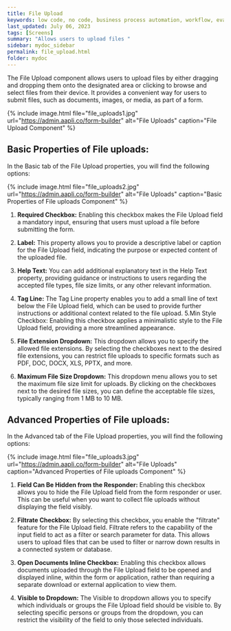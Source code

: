 ```yaml
---
title: File Upload
keywords: low code, no code, business process automation, workflow, evaluation matrixs
last_updated: July 06, 2023
tags: [Screens]
summary: "Allows users to upload files " 
sidebar: mydoc_sidebar
permalink: file_upload.html
folder: mydoc
---
```


The File Upload component allows users to upload files by either dragging and dropping them onto the designated area or clicking to browse and select files from their device. It provides a convenient way for users to submit files, such as documents, images, or media, as part of a form.

{% include image.html file="file_uploads1.jpg" url="https://admin.aapli.co/form-builder" alt="File Uploads" caption="File Upload Component" %}

## Basic Properties of File uploads: 
In the Basic tab of the File Upload properties, you will find the following options:

{% include image.html file="file_uploads2.jpg" url="https://admin.aapli.co/form-builder" alt="File Uploads" caption="Basic Properties of File uploads Component" %}

1. **Required Checkbox:** Enabling this checkbox makes the File Upload field a mandatory input, ensuring that users must upload a file before submitting the form.

2. **Label:** This property allows you to provide a descriptive label or caption for the File Upload field, indicating the purpose or expected content of the uploaded file.

3. **Help Text:** You can add additional explanatory text in the Help Text property, providing guidance or instructions to users regarding the accepted file types, file size limits, or any other relevant information.

4. **Tag Line:** The Tag Line property enables you to add a small line of text below the File Upload field, which can be used to provide further instructions or additional context related to the file upload.
5.Min Style Checkbox: Enabling this checkbox applies a minimalistic style to the File Upload field, providing a more streamlined appearance.

6. **File Extension Dropdown:** This dropdown allows you to specify the allowed file extensions. By selecting the checkboxes next to the desired file extensions, you can restrict file uploads to specific formats such as PDF, DOC, DOCX, XLS, PPTX, and more.

7. **Maximum File Size Dropdown:** This dropdown menu allows you to set the maximum file size limit for uploads. By clicking on the checkboxes next to the desired file sizes, you can define the acceptable file sizes, typically ranging from 1 MB to 10 MB.

## Advanced Properties of File uploads: 
In the Advanced tab of the File Upload properties, you will find the following options:

{% include image.html file="file_uploads3.jpg" url="https://admin.aapli.co/form-builder" alt="File Uploads" caption="Advanced Properties of File uploads Component" %}

1. **Field Can Be Hidden from the Responder:** Enabling this checkbox allows you to hide the File Upload field from the form responder or user. This can be useful when you want to collect file uploads without displaying the field visibly.

2. **Filtrate Checkbox:** By selecting this checkbox, you enable the "filtrate" feature for the File Upload field. Filtrate refers to the capability of the input field to act as a filter or search parameter for data. This allows users to upload files that can be used to filter or narrow down results in a connected system or database.

3. **Open Documents Inline Checkbox:** Enabling this checkbox allows documents uploaded through the File Upload field to be opened and displayed inline, within the form or application, rather than requiring a separate download or external application to view them.

4. **Visible to Dropdown:** The Visible to dropdown allows you to specify which individuals or groups the File Upload field should be visible to. By selecting specific persons or groups from the dropdown, you can restrict the visibility of the field to only those selected individuals.
